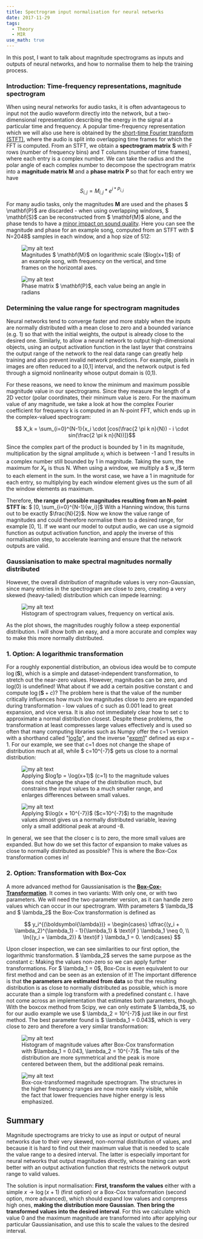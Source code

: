 ```yaml
---
title: Spectrogram input normalisation for neural networks
date: 2017-11-29
tags:
  - Theory
  - MIR
use_math: true
---
```


In this post, I want to talk about magnitude spectrograms as inputs and outputs of neural networks, and how to normalise them to help the training process.

### Introduction: Time-frequency representations, magnitude spectrogram

When using neural networks for audio tasks, it is often advantageous to input not the audio waveform directly into the network, but a two-dimensional representation describing the energy in the signal at a particular time and frequency. A popular time-frequency representation which we will also use here is obtained by the [short-time Fourier transform (STFT)](https://en.wikipedia.org/wiki/Short-time_Fourier_transform), where the audio is split into overlapping time frames for which the FFT is computed. From an STFT, we obtain a **spectrogram matrix** $\mathbf{S}$ with F rows (number of frequency bins) and T columns (number of time frames), where each entry is a complex number. We can take the radius and the polar angle of each complex number to decompose the spectrogram matrix into a **magnitude matrix** $\mathbf{M}$ and a **phase matrix** $\mathbf{P}$ so that for each entry we have

$$S_{i,j} = M_{i,j} * e^{i * P_{i,j}}$$

For many audio tasks, only the magnitudes $\mathbf{M}$ are used and the phases $ \mathbf{P}$ are discarded - when using overlapping windows, $ \mathbf{S}$ can be reconstructed from $ \mathbf{M}$ alone, and the phase tends to have a [minor impact on sound quality](http://deepsound.io/dcgan_spectrograms.html). Here you can see the magnitude and phase for an example song, computed from an STFT with $ N=2048$ samples in each window, and a hop size of 512:

<figure>
  <img src="{{ site.url }}/assets/img/2017-11-29-Spectrogram-input-normalisation-for-neural-networks/logspectrogram.png" alt="my alt text"/>
  <figcaption>Magnitudes $ \mathbf{M}$ on logarithmic scale ($log(x+1)$) of an example song, with frequency on the vertical, and time frames on the horizontal axes.</figcaption>
</figure>

<figure>
  <img src="{{ site.url }}/assets/img/2017-11-29-Spectrogram-input-normalisation-for-neural-networks/phasespectrogram.png" alt="my alt text"/>
  <figcaption>Phase matrix $ \mathbf{P}$, each value being an angle in radians</figcaption>
</figure>

### Determining the value range for spectrogram magnitudes

Neural networks tend to converge faster and more stably when the inputs are normally distributed with a mean close to zero and a bounded variance (e.g. 1) so that with the initial weights, the output is already close to the desired one. Similarly, to allow a neural network to output high-dimensional objects, using an output activation function in the last layer that constrains the output range of the network to the real data range can greatly help training and also prevent invalid network predictions. For example, pixels in images are often reduced to a \[0,1\] interval, and the network output is fed through a sigmoid nonlinearity whose output domain is (0,1).

For these reasons, we need to know the minimum and maximum possible magnitude value in our spectrograms. Since they measure the length of a 2D vector (polar coordinates, their minimum value is zero. For the maximum value of any magnitude, we take a look at how the complex Fourier coefficient for frequency k is computed in an N-point FFT, which ends up in the complex-valued spectrogram: 

$$ X_k = \sum_{i=0}^{N-1}{x_i \cdot [cos(\frac{2 \pi k n}{N}) - i \cdot sin(\frac{2 \pi k n}{N})]}$$

Since the complex part of the product is bounded by 1 in its magnitude, multiplication by the signal amplitude $x_i$ which is between -1 and 1 results in a complex number still bounded by 1 in magnitude. Taking the sum, the maximum for $X_k$ is thus N. When using a window, we multiply a $ w_i$ term to each element in the sum. In the worst case, we have a 1 in magnitude for each entry, so multiplying by each window element gives us the sum of all the window elements as maximum. 

Therefore, **the range of possible magnitudes resulting from an N-point STFT is**: $ \[0, \sum_{i=0}^{N-1}{w_i}\]$ With a Hanning window, this turns out to be exactly $\frac{N}{2}$. Now we know the value range of magnitudes and could therefore normalise them to a desired range, for example \[0, 1\]. If we want our model to output audio, we can use a sigmoid function as output activation function, and apply the inverse of this normalisation step, to accelerate learning and ensure that the network outputs are valid.

### Gaussianisation to make spectral magnitudes normally distributed

However, the overall distribution of magnitude values is very non-Gaussian, since many entries in the spectrogram are close to zero, creating a very skewed (heavy-tailed) distribution which can impede learning:

<figure>
  <img src="{{ site.url }}/assets/img/2017-11-29-Spectrogram-input-normalisation-for-neural-networks/spectrohistro.png" alt="my alt text"/>
  <figcaption>Histogram of spectrogram values, frequency on vertical axis.</figcaption>
</figure>

As the plot shows, the magnitudes roughly follow a steep exponential distribution. I will show both an easy, and a more accurate and complex way to make this more normally distributed.

### 1\. Option: A logarithmic transformation

For a roughly exponential distribution, an obvious idea would be to compute $\log(\mathbf{S})$, which is a simple and dataset-independent transformation, to stretch out the near-zero values. However, magnitudes can be zero, and log(0) is undefined! What about if we add a certain positive constant c and compute $\log(\mathbf{S} + c)$? The problem here is that the value of the number critically influences how much low magnitudes close to zero are expanded during transformation - low values of c such as 0.001 lead to great expansion, and vice versa. It is also not immediately clear how to set c to approximate a normal distribution closest. Despite these problems, the transformation at least compresses large values effectively and is used so often that many computing libraries such as Numpy offer the c=1 version with a shorthand called "[log1p](https://docs.scipy.org/doc/numpy-1.13.0/reference/generated/numpy.log1p.html)", and the inverse "[expm1](https://docs.scipy.org/doc/numpy-1.13.0/reference/generated/numpy.expm1.html)" defined as $\exp{x} - 1$. For our example, we see that c=1 does not change the shape of distribution much at all, while $ c=10^{-7}$ gets us close to a normal distribution:

<figure>
  <img src="{{ site.url }}/assets/img/2017-11-29-Spectrogram-input-normalisation-for-neural-networks/logspectrohisto.png" alt="my alt text"/>
  <figcaption>Applying $log1p = \log(x+1)$ (c=1) to the magnitude values does not change the shape of the distribution much, but constrains the input values to a much smaller range, and enlarges differences between small values.</figcaption>
</figure>

<figure>
  <img src="{{ site.url }}/assets/img/2017-11-29-Spectrogram-input-normalisation-for-neural-networks/loggspectrohisto.png" alt="my alt text"/>
  <figcaption>Applying $\log(x + 10^{-7})$ ($c=10^{-7}$) to the magnitude values almost gives us a normally distributed variable, leaving only a small additional peak at around -8.</figcaption>
</figure>

In general, we see that the closer c is to zero, the more small values are expanded. But how do we set this factor of expansion to make values as close to normally distributed as possible? This is where the Box-Cox transformation comes in!

### 2\. Option: Transformation with Box-Cox

A more advanced method for Gaussianisation is the [**Box-Cox-Transformation**](https://en.wikipedia.org/wiki/Power_transform#Box.E2.80.93Cox_transformation). It comes in two variants: With only one, or with two parameters. We will need the two-parameter version, as it can handle zero values which can occur in our spectrogram. With parameters $ \lambda_1$ and $ \lambda_2$ the Box-Cox transformation is defined as 

$$ 
y_i^{(\boldsymbol{\lambda})} = 
\begin{cases} 
  \dfrac{(y_i + \lambda_2)^{\lambda_1} - 1}{\lambda_1} & \text{if } \lambda_1 \neq 0, \\
  \ln{(y_i + \lambda_2)} & \text{if } \lambda_1 = 0.
\end{cases}
$$

Upon closer inspection, we can see similarities to our first option, the logarithmic transformation. $ \lambda_2$ serves the same purpose as the constant c: Making the values non-zero so we can apply further transformations. For $ \lambda_1 = 0$, Box-Cox is even equivalent to our first method and can be seen as an extension of it! The important difference is that **the parameters are estimated from data** so that the resulting distribution is as close to normally distributed as possible, which is more accurate than a simple log transform with a predefined constant c. I have not come across an implementation that estimates both parameters, though. With the boxcox method from Scipy, we can only estimate $ \lambda_1$, so for our audio example we use $ \lambda_2 = 10^{-7}$ just like in our first method. The best parameter found is $ \lambda_1 = 0.043$, which is very close to zero and therefore a very similar transformation:

<figure>
  <img src="{{ site.url }}/assets/img/2017-11-29-Spectrogram-input-normalisation-for-neural-networks/boxcoxhisto.png" alt="my alt text"/>
  <figcaption>Histogram of magnitude values after Box-Cox transformation with $\lambda_1 = 0.043, \lambda_2 = 10^{-7}$. The tails of the distribution are more symmetrical and the peak is more centered between them, but the additional peak remains.</figcaption>
</figure>

<figure>
  <img src="{{ site.url }}/assets/img/2017-11-29-Spectrogram-input-normalisation-for-neural-networks/boxcoxspectro.png" alt="my alt text"/>
  <figcaption>Box-cox-transformed magnitude spectrogram. The structures in the higher frequency ranges are now more easily visible, while the fact that lower frequencies have higher energy is less emphasized.</figcaption>
</figure>

Summary
-------

Magnitude spectrograms are tricky to use as input or output of neural networks due to their very skewed, non-normal distribution of values, and because it is hard to find out their maximum value that is needed to scale the value range to a desired interval. The latter is especially important for neural networks that output magnitudes directly, whose training can work better with an output activation function that restricts the network output range to valid values. 

The solution is input normalisation: **First, transform the values** either with a simple $x \rightarrow \log(x+1)$ (first option) or a Box-Cox transformation (second option, more advanced), which should expand low values and compress high ones, **making the distribution more Gaussian**. **Then bring the transformed values into the desired interval**. For this we calculate which value 0 and the maximum magnitude are transformed into after applying our particular Gaussianisation, and use this to scale the values to the desired interval. 
